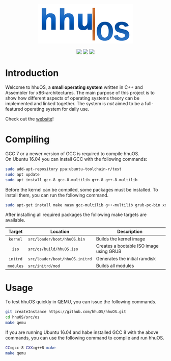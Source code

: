 <p align="center">
  <img src="media/logo/hhuOSLogo_small.png">
</p>

<p align="center">
  <a href="https://travis-ci.org/hhuOS/hhuOS"><img src="https://travis-ci.org/hhuOS/hhuOS.svg?branch=master"></a>
  <img src="https://img.shields.io/badge/license-GPL-orange.svg">
  <img src="https://img.shields.io/badge/C%2B%2B-17-blue.svg">
</p>

# Introduction

Welcome to hhuOS, a **small operating system** written in C++ and Assembler for
x86-architectures. The main purpose of this project is to show how different
aspects of operating systems theory can be implemented and linked together.
The system is *not* aimed to be a full-featured operating system for daily use.

Check out the [website](https://hhuos.github.io)!

# Compiling

GCC 7 or a newer version of GCC is required to compile hhuOS.  
On Ubuntu 16.04 you can install GCC with the following commands:

```sh
sudo add-apt-repository ppa:ubuntu-toolchain-r/test
sudo apt update
sudo apt install gcc-8 gcc-8-multilib g++-8 g++-8-multilib
```

Before the kernel can be compiled, some packages must be installed. To install them, you can run the following command.

```sh
sudo apt-get install make nasm gcc-multilib g++-multilib grub-pc-bin xorriso
```

After installing all required packages the following make targets are available.

|   Target  | Location                       | Description                             |
|:---------:|--------------------------------|-----------------------------------------|
| `kernel`  | `src/loader/boot/hhuOS.bin`    | Builds the kernel image                 |
| `iso`     | `src/os/build/hhuOS.iso`       | Creates a bootable ISO image using GRUB |
| `initrd`  | `src/loader/boot/hhuOS.initrd` | Generates the initial ramdisk           |
| `modules` | `src/initrd/mod`               | Builds all modules                      |

# Usage

To test hhuOS quickly in QEMU, you can issue the following commands.

```sh
git createInstance https://github.com/hhuOS/hhuOS.git
cd hhuOS/src/os
make qemu
```

If you are running  Ubuntu 16.04 and habe installed GCC 8 with the above commands, you can use the following command to compile and run hhuOS.

```sh
CC=gcc-8 CXX=g++8 make
make qemu
```
